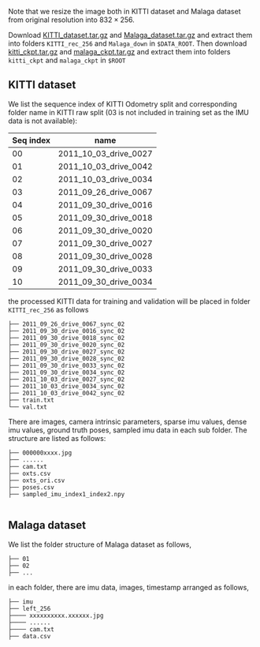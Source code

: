 Note that we resize the image both in
KITTI dataset and Malaga dataset from original resolution into $832 \times 256$. 

Download [KITTI_dataset.tar.gz](https://pan.baidu.com/s/1GZx-v71DDBLhICxAcsJ1pg?pwd=xsf2) and [Malaga_dataset.tar.gz](https://pan.baidu.com/s/1SWlr2SiDxByoLRZiml3MRQ?pwd=fjf2)
and extract them into folders `KITTI_rec_256` and `Malaga_down` in `$DATA_ROOT`. Then download
[kitti_ckpt.tar.gz](https://pan.baidu.com/s/1LVadWtHBXJfh0Qz_lS63HQ?pwd=dj2f) and [malaga_ckpt.tar.gz](https://pan.baidu.com/s/1t2iSBwq_NpJ1PCKUOpIFMg?pwd=bggp) and extract them into
folders `kitti_ckpt` and `malaga_ckpt` in `$ROOT`

## KITTI dataset

We list the sequence index of KITTI Odometry split and corresponding folder name
in KITTI raw split (03 is not included in training set as the IMU data is not available):

| Seq index | name                  |
|-----------|-----------------------|
| 00        | 2011_10_03_drive_0027 |
| 01        | 2011_10_03_drive_0042 |
| 02        | 2011_10_03_drive_0034 |
| 03        | 2011_09_26_drive_0067 |
| 04        | 2011_09_30_drive_0016 |
| 05        | 2011_09_30_drive_0018 |
| 06        | 2011_09_30_drive_0020 |
| 07        | 2011_09_30_drive_0027 |
| 08        | 2011_09_30_drive_0028 |
| 09        | 2011_09_30_drive_0033 |
| 10        | 2011_09_30_drive_0034 |

the processed KITTI data for training and validation will be placed in folder `KITTI_rec_256` as
follows

``` 
├── 2011_09_26_drive_0067_sync_02
├── 2011_09_30_drive_0016_sync_02
├── 2011_09_30_drive_0018_sync_02
├── 2011_09_30_drive_0020_sync_02
├── 2011_09_30_drive_0027_sync_02
├── 2011_09_30_drive_0028_sync_02
├── 2011_09_30_drive_0033_sync_02
├── 2011_09_30_drive_0034_sync_02
├── 2011_10_03_drive_0027_sync_02
├── 2011_10_03_drive_0034_sync_02
├── 2011_10_03_drive_0042_sync_02
├── train.txt
└── val.txt
```

There are images, camera intrinsic parameters, sparse imu
values, dense imu values, ground truth poses, sampled imu data
in each sub folder. The structure are listed as follows: 

``` 
├── 000000xxxx.jpg
├── ......
├── cam.txt
├── oxts.csv
├── oxts_ori.csv
├── poses.csv
├── sampled_imu_index1_index2.npy


```

## Malaga dataset

We list the folder structure of Malaga dataset as follows,

``` 
├── 01
├── 02
├── ...
```

in each folder, there are imu data, images, timestamp arranged 
as follows,

``` 
├── imu
├── left_256
├──── xxxxxxxxxx.xxxxxx.jpg
├──── ......
├──── cam.txt
├── data.csv
```